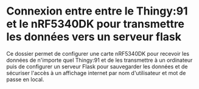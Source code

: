 # Connexion entre entre le Thingy:91 et le nRF5340DK pour transmettre les données vers un serveur flask

Ce dossier permet de configurer une carte nRF5340DK pour recevoir les données de n'importe quel Thingy:91 et de les transmettre à un ordinateur puis de configurer un serveur Flask pour sauvegarder les données et de sécuriser l'accès à un affichage internet par nom d'utilisateur et mot de passe en local.
